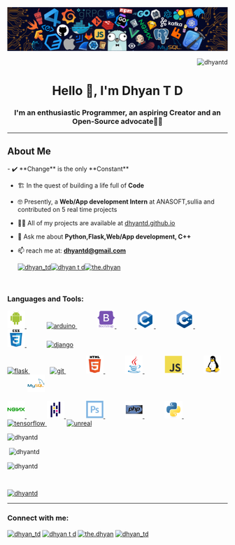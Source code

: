 
<img src="assets/images/1.png" alt="" border-radius="2px">
<p align="right"> <img src="https://komarev.com/ghpvc/?username=dhyantd&label=Profile%20views&color=0e75b6&style=flat" alt="dhyantd" /> </p>

<h1 align="center">Hello 👋, I'm Dhyan T D</h1>
<h3 align="center">I'm an enthusiastic Programmer, an aspiring Creator and an Open-Source advocate👨‍💻 </h3>
<hr>
<h2> About Me </h2>
<!-- about me -->
- ✔️ **Change** is the only **Constant**

- 🏗️ In the quest of building a life full of **Code**

- 🤓 Presently, a **Web/App development Intern** at ANASOFT,sullia and contributed on 5 real time projects

- 👨‍💻 All of my projects are available at [dhyantd.github.io](https://dhyantd.github.io)

- 💬 Ask me about **Python,Flask,Web/App development, C++**

- 📫 reach me at: **dhyantd@gmail.com** <p align="left"><a href="https://twitter.com/dhyan_td" target="blank"><img align="center" src="https://raw.githubusercontent.com/rahuldkjain/github-profile-readme-generator/master/src/images/icons/Social/twitter.svg" alt="dhyan_td" height="30" width="40" /></a><a href="https://linkedin.com/in/dhyan t d" target="blank"><img align="center" src="https://raw.githubusercontent.com/rahuldkjain/github-profile-readme-generator/master/src/images/icons/Social/linked-in-alt.svg" alt="dhyan t d" height="30" width="40" /></a><a href="https://instagram.com/the.dhyan" target="blank"><img align="center" src="https://raw.githubusercontent.com/rahuldkjain/github-profile-readme-generator/master/src/images/icons/Social/instagram.svg" alt="the.dhyan" height="30" width="40" /></a></p>


<br>
<h3 align="left">Languages and Tools:</h3>
<p align="left"> <a href="https://developer.android.com" target="_blank" rel="noreferrer"> <img src="https://raw.githubusercontent.com/devicons/devicon/master/icons/android/android-original-wordmark.svg" alt="android" width="40" height="40"/> </a>&emsp;&emsp;&emsp; <a href="https://www.arduino.cc/" target="_blank" rel="noreferrer"> <img src="https://cdn.worldvectorlogo.com/logos/arduino-1.svg" alt="arduino" width="40" height="40"/> </a>&emsp;&emsp;&emsp; <a href="https://getbootstrap.com" target="_blank" rel="noreferrer"> <img src="https://raw.githubusercontent.com/devicons/devicon/master/icons/bootstrap/bootstrap-plain-wordmark.svg" alt="bootstrap" width="40" height="40"/> </a>&emsp;&emsp;&emsp;<a href="https://www.cprogramming.com/" target="_blank" rel="noreferrer"> <img src="https://raw.githubusercontent.com/devicons/devicon/master/icons/c/c-original.svg" alt="c" width="40" height="40"/> </a>&emsp;&emsp;&emsp; <a href="https://www.w3schools.com/cpp/" target="_blank" rel="noreferrer"> <img src="https://raw.githubusercontent.com/devicons/devicon/master/icons/cplusplus/cplusplus-original.svg" alt="cplusplus" width="40" height="40"/> </a>&emsp;&emsp;&emsp; <a href="https://www.w3schools.com/css/" target="_blank" rel="noreferrer"> <img src="https://raw.githubusercontent.com/devicons/devicon/master/icons/css3/css3-original-wordmark.svg" alt="css3" width="40" height="40"/> </a>&emsp;&emsp;&emsp; <a href="https://www.djangoproject.com/" target="_blank" rel="noreferrer"> <img src="https://cdn.worldvectorlogo.com/logos/django.svg" alt="django" width="40" height="40"/> </a><br><br> <a href="https://flask.palletsprojects.com/" target="_blank" rel="noreferrer"> <img src="https://www.vectorlogo.zone/logos/pocoo_flask/pocoo_flask-icon.svg" alt="flask" width="40" height="40"/> </a> &emsp;&emsp;&emsp; <a href="https://git-scm.com/" target="_blank" rel="noreferrer"> <img src="https://www.vectorlogo.zone/logos/git-scm/git-scm-icon.svg" alt="git" width="40" height="40"/> </a> &emsp;&emsp;&emsp; <a href="https://www.w3.org/html/" target="_blank" rel="noreferrer"> <img src="https://raw.githubusercontent.com/devicons/devicon/master/icons/html5/html5-original-wordmark.svg" alt="html5" width="40" height="40"/> </a> &emsp;&emsp;&emsp; <a href="https://www.java.com" target="_blank" rel="noreferrer"> <img src="https://raw.githubusercontent.com/devicons/devicon/master/icons/java/java-original.svg" alt="java" width="40" height="40"/> </a> &emsp;&emsp;&emsp; <a href="https://developer.mozilla.org/en-US/docs/Web/JavaScript" target="_blank" rel="noreferrer"> <img src="https://raw.githubusercontent.com/devicons/devicon/master/icons/javascript/javascript-original.svg" alt="javascript" width="40" height="40"/> </a>&emsp;&emsp;&emsp;  <a href="https://www.linux.org/" target="_blank" rel="noreferrer"> <img src="https://raw.githubusercontent.com/devicons/devicon/master/icons/linux/linux-original.svg" alt="linux" width="40" height="40"/> </a>&emsp;&emsp;&emsp;  <a href="https://www.mysql.com/" target="_blank" rel="noreferrer"> <img src="https://raw.githubusercontent.com/devicons/devicon/master/icons/mysql/mysql-original-wordmark.svg" alt="mysql" width="40" height="40"/> </a><br><br> <a href="https://www.nginx.com" target="_blank" rel="noreferrer"> <img src="https://raw.githubusercontent.com/devicons/devicon/master/icons/nginx/nginx-original.svg" alt="nginx" width="40" height="40"/> </a> &emsp;&emsp;&emsp; <a href="https://pandas.pydata.org/" target="_blank" rel="noreferrer"> <img src="https://raw.githubusercontent.com/devicons/devicon/2ae2a900d2f041da66e950e4d48052658d850630/icons/pandas/pandas-original.svg" alt="pandas" width="40" height="40"/> </a> &emsp;&emsp;&emsp; <a href="https://www.photoshop.com/en" target="_blank" rel="noreferrer"> <img src="https://raw.githubusercontent.com/devicons/devicon/master/icons/photoshop/photoshop-line.svg" alt="photoshop" width="40" height="40"/> </a> &emsp;&emsp;&emsp; <a href="https://www.php.net" target="_blank" rel="noreferrer"> <img src="https://raw.githubusercontent.com/devicons/devicon/master/icons/php/php-original.svg" alt="php" width="40" height="40"/> </a> &emsp;&emsp;&emsp; <a href="https://www.python.org" target="_blank" rel="noreferrer"> <img src="https://raw.githubusercontent.com/devicons/devicon/master/icons/python/python-original.svg" alt="python" width="40" height="40"/> </a>&emsp;&emsp;&emsp;  <a href="https://www.tensorflow.org" target="_blank" rel="noreferrer"> <img src="https://www.vectorlogo.zone/logos/tensorflow/tensorflow-icon.svg" alt="tensorflow" width="40" height="40"/> </a> &emsp;&emsp;&emsp; <a href="https://unrealengine.com/" target="_blank" rel="noreferrer"> <img src="https://raw.githubusercontent.com/kenangundogan/fontisto/036b7eca71aab1bef8e6a0518f7329f13ed62f6b/icons/svg/brand/unreal-engine.svg" alt="unreal" width="40" height="40"/> </a> </p>

<p ><img align="center" src="https://github-readme-stats.vercel.app/api/top-langs?username=dhyantd&show_icons=true&locale=en&layout=compact" alt="dhyantd" /></p>

<p>&nbsp;<img align="center" src="https://github-readme-stats.vercel.app/api?username=dhyantd&show_icons=true&locale=en" alt="dhyantd" /></p>

<p><img align="center" src="https://github-readme-streak-stats.herokuapp.com/?user=dhyantd&" alt="dhyantd" /></p>
<!-- comment -->
<!--  <div align="left">
    <a href="#"><img alt="Dhyan's Github Stats" src="https://github-readme-stats.vercel.app/api?username=DhyanTD&show_icons=true&include_all_commits=true&count_private=true&theme=react&hide_border=true&bg_color=0D1117&title_color=5ce1e6&icon_color=5ce1e6" height="200"/></a>
   <p ><img align="center" src="https://github-readme-stats.vercel.app/api/top-langs?username=dhyantd&langs_count=10&layout=compact&theme=react&hide_border=true&bg_color=0D1117&title_color=5ce1e6&icon_color=5ce1e6" height="200"/></a>
 <div align="left">
<p><img align="left" src="https://github-readme-streak-stats.herokuapp.com/?user=DhyanTD&theme=react&hide_border=true&bg_color=0D1117&title_color=5ce1e6&icon_color=5ce1e6" alt="DhyanTD"/></p>
  </div><br/> -->
    
<br>
<p align="left"> <a href="https://github.com/ryo-ma/github-profile-trophy"><img src="https://github-profile-trophy.vercel.app/?username=dhyantd" alt="dhyantd" /></a> </p>
<hr>
<h3 align="left">Connect with me:</h3>
<p align="left">
<a href="https://twitter.com/dhyan_td" target="blank"><img align="center" src="https://raw.githubusercontent.com/rahuldkjain/github-profile-readme-generator/master/src/images/icons/Social/twitter.svg" alt="dhyan_td" height="30" width="40" /></a>
<a href="https://linkedin.com/in/dhyan t d" target="blank"><img align="center" src="https://raw.githubusercontent.com/rahuldkjain/github-profile-readme-generator/master/src/images/icons/Social/linked-in-alt.svg" alt="dhyan t d" height="30" width="40" /></a>
<a href="https://instagram.com/the.dhyan" target="blank"><img align="center" src="https://raw.githubusercontent.com/rahuldkjain/github-profile-readme-generator/master/src/images/icons/Social/instagram.svg" alt="the.dhyan" height="30" width="40" /></a>
<a href="https://www.codechef.com/users/dhyan_td" target="blank"><img align="center" src="https://cdn.jsdelivr.net/npm/simple-icons@3.1.0/icons/codechef.svg" alt="dhyan_td" height="30" width="40" /></a>
</p>

